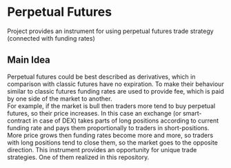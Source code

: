 # Perpetual Futures
Project provides an instrument for using perpetual futures trade strategy (connected with funding rates)

## Main Idea
Perpetual futures could be best described as derivatives, which in comparison with classic futures have no expiration. To make their behaviour similar to classic futures funding rates are used to provide fee, which is paid by one side of the market to another.\
For example, if the market is bull then traders more tend to buy perpetual futures, so their price increases. In this case an exchange (or smart-contract in case of DEX) takes parts of long positions according to current funding rate and pays them proportionally to traders in short-positions. More price grows then funding rates become more and more, so traders with long positions tend to close them, so the market goes to the opposite direction.
This instrument provides an opportunity for unique trade strategies. One of them realized in this repository.
